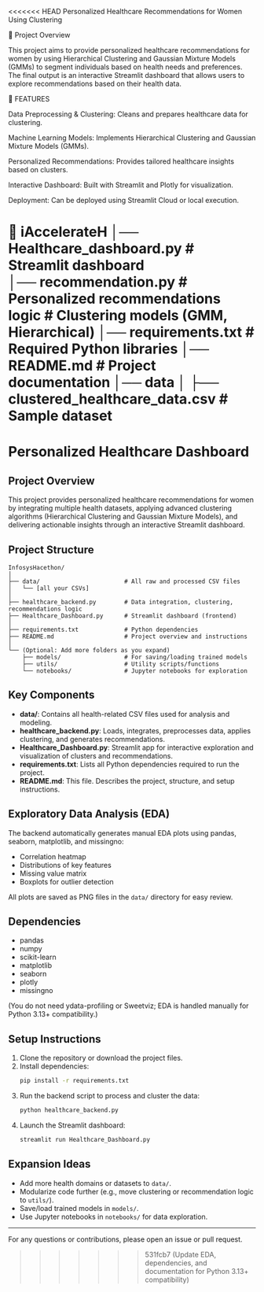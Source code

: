 <<<<<<< HEAD
Personalized Healthcare Recommendations for Women Using Clustering

📌 Project Overview

This project aims to provide personalized healthcare recommendations for women by using Hierarchical Clustering and Gaussian Mixture Models (GMMs) to segment individuals based on health needs and preferences. The final output is an interactive Streamlit dashboard that allows users to explore recommendations based on their health data.

🚀 FEATURES

Data Preprocessing & Clustering: Cleans and prepares healthcare data for clustering.

Machine Learning Models: Implements Hierarchical Clustering and Gaussian Mixture Models (GMMs).

Personalized Recommendations: Provides tailored healthcare insights based on clusters.

Interactive Dashboard: Built with Streamlit and Plotly for visualization.

Deployment: Can be deployed using Streamlit Cloud or local execution.


📁 iAccelerateH 
│── Healthcare_dashboard.py # Streamlit dashboard          
│── recommendation.py       # Personalized recommendations logic # Clustering models (GMM, Hierarchical)
│── requirements.txt        # Required Python libraries
│── README.md               # Project documentation
│── data
│   ├── clustered_healthcare_data.csv # Sample dataset
=======
# Personalized Healthcare Dashboard

## Project Overview
This project provides personalized healthcare recommendations for women by integrating multiple health datasets, applying advanced clustering algorithms (Hierarchical Clustering and Gaussian Mixture Models), and delivering actionable insights through an interactive Streamlit dashboard.

## Project Structure

```
InfosysHacethon/
│
├── data/                        # All raw and processed CSV files
│   └── [all your CSVs]
│
├── healthcare_backend.py        # Data integration, clustering, recommendations logic
├── Healthcare_Dashboard.py      # Streamlit dashboard (frontend)
│
├── requirements.txt             # Python dependencies
├── README.md                    # Project overview and instructions
│
└── (Optional: Add more folders as you expand)
    ├── models/                  # For saving/loading trained models
    ├── utils/                   # Utility scripts/functions
    └── notebooks/               # Jupyter notebooks for exploration
```

## Key Components
- **data/**: Contains all health-related CSV files used for analysis and modeling.
- **healthcare_backend.py**: Loads, integrates, preprocesses data, applies clustering, and generates recommendations.
- **Healthcare_Dashboard.py**: Streamlit app for interactive exploration and visualization of clusters and recommendations.
- **requirements.txt**: Lists all Python dependencies required to run the project.
- **README.md**: This file. Describes the project, structure, and setup instructions.

## Exploratory Data Analysis (EDA)

The backend automatically generates manual EDA plots using pandas, seaborn, matplotlib, and missingno:
- Correlation heatmap
- Distributions of key features
- Missing value matrix
- Boxplots for outlier detection

All plots are saved as PNG files in the `data/` directory for easy review.

## Dependencies

- pandas
- numpy
- scikit-learn
- matplotlib
- seaborn
- plotly
- missingno

(You do not need ydata-profiling or Sweetviz; EDA is handled manually for Python 3.13+ compatibility.)

## Setup Instructions
1. Clone the repository or download the project files.
2. Install dependencies:
   ```bash
   pip install -r requirements.txt
   ```
3. Run the backend script to process and cluster the data:
   ```bash
   python healthcare_backend.py
   ```
4. Launch the Streamlit dashboard:
   ```bash
   streamlit run Healthcare_Dashboard.py
   ```

## Expansion Ideas
- Add more health domains or datasets to `data/`.
- Modularize code further (e.g., move clustering or recommendation logic to `utils/`).
- Save/load trained models in `models/`.
- Use Jupyter notebooks in `notebooks/` for data exploration.

---
For any questions or contributions, please open an issue or pull request. 
>>>>>>> 531fcb7 (Update EDA, dependencies, and documentation for Python 3.13+ compatibility)
